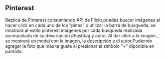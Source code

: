 ## Pinterest

Replica de Pinterest consumiendo API de Flickr,puedes buscar imágenes al hacer click en cada uno de los "pines" o utilizar la barra de búsqueda,
se mostrará al estilo pinterest imágenes por cada búsqueda realizada acompañada de su descripción #hashtag y autor.
Al dar click a la imagen , se mostrará un modal con la imágen, la descripción y el autor.Pudiendo agregar la foto que más te guste al presionar 
el simbolo "+" diponible en pantalla.
